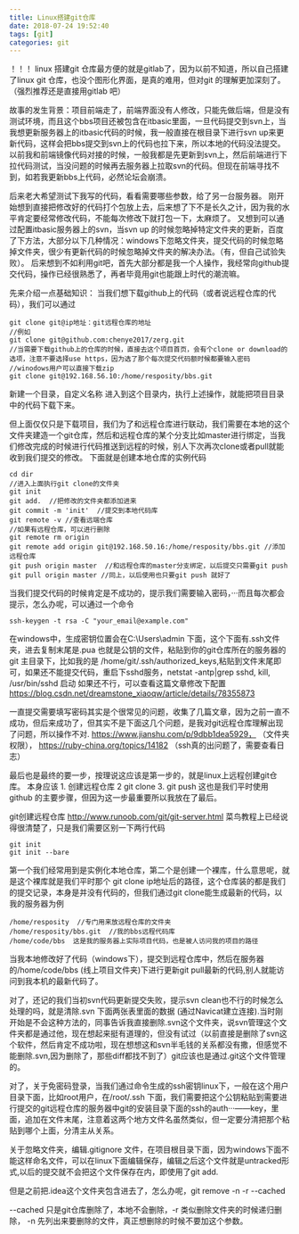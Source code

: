 ```yaml
---
title: Linux搭建git仓库
date: 2018-07-24 19:52:40
tags: [git]
categories: git
---
```


！！！ linux 搭建git 仓库最方便的就是gitlab了，因为以前不知道，所以自己搭建了linux git 仓库，也没个图形化界面，是真的难用，但对git 的理解更加深刻了。（强烈推荐还是直接用gitlab 吧）

故事的发生背景：项目前端走了，前端界面没有人修改，只能先做后端，但是没有测试环境，而且这个bbs项目还被包含在itbasic里面，一旦代码提交到svn上，当我想更新服务器上的itbasic代码的时候，我一般直接在根目录下进行svn up来更新代码，这样会把bbs提交到svn上的代码也拉下来，所以本地的代码没法提交。以前我和前端镜像代码对接的时候，一般我都是先更新到svn上，然后前端进行下拉代码测试，当没问题的时候再去服务器上拉取svn的代码。但现在前端寻找不到，如若我更新bbs上代码，必然论坛会崩溃。
<!--more-->
后来老大希望测试下我写的代码，看看需要哪些参数，给了另一台服务器。
刚开始想到直接把修改好的代码打个包放上去，后来想了下不是长久之计，因为我的水平肯定要经常修改代码，不能每次修改下就打包一下，太麻烦了。
又想到可以通过配置itbasic服务器上的svn，当svn up 的时候忽略掉特定文件夹的更新，百度了下方法，大部分以下几种情况：windows下忽略文件夹，提交代码的时候忽略掉文件夹，很少有更新代码的时候忽略掉文件夹的解决办法。（有，但自己试验失败）。
后来想到不如利用git吧，首先大部分都是我一个人操作，我经常向github提交代码，操作已经很熟悉了，再者毕竟用git也能跟上时代的潮流嘛。


先来介绍一点基础知识：
当我们想下载github上的代码（或者说远程仓库的代码），我们可以通过
```
git clone git@ip地址：git远程仓库的地址
//例如
git clone git@github.com:chenye2017/zerg.git
//当需要下载github上的仓库的时候，直接去这个项目首页，会有个clone or download的选项，注意不要选择use https，因为选了那个每次提交代码额时候都要输入密码
//winodows用户可以直接下载zip
git clone git@192.168.56.10:/home/resposity/bbs.git
```
新建一个目录，自定义名称
进入到这个目录内，执行上述操作，就能把项目目录中的代码下载下来。

但上面仅仅只是下载项目，我们为了和远程仓库进行联动，我们需要在本地的这个文件夹建造一个git仓库，然后和远程仓库的某个分支比如master进行绑定，当我们修改完成的时候进行代码推送到远程的时候，别人下次再次clone或者pull就能收到我们提交的修改。
下面就是创建本地仓库的实例代码

```
cd dir
//进入上面执行git clone的文件夹
git init
git add.  //把修改的文件夹都添加进来
git commit -m 'init'  //提交到本地代码库
git remote -v //查看远端仓库
//如果有远程仓库，可以进行删除
git remote rm origin
git remote add origin git@192.168.50.16:/home/resposity/bbs.git //添加远程仓库
git push origin master  //和远程仓库的master分支绑定，以后提交只需要git push
git pull origin master //同上，以后使用也只要git push 就好了
```

当我们提交代码的时候肯定是不成功的，提示我们需要输入密码，···而且每次都会提示，怎么办呢，可以通过一个命令
```
ssh-keygen -t rsa -C "your_email@example.com"
```
在windows中，生成密钥位置会在C:\Users\admin 下面，这个下面有.ssh文件夹，进去复制末尾是.pua 也就是公钥的文件，粘贴到你的git仓库所在的服务器的git 主目录下，比如我的是 /home/git/.ssh/authorized_keys,粘贴到文件末尾即可，如果还不能提交代码，重启下sshd服务，netstat -antp|grep sshd, kill, /usr/bin/sshd 启动
如果还不行，可以查看这篇文章修改下配置 https://blog.csdn.net/dreamstone_xiaoqw/article/details/78355873

一直提交需要填写密码其实是个很常见的问题，收集了几篇文章，因为之前一直不成功，但后来成功了，但其实不是下面这几个问题，是我对git远程仓库理解出现了问题，所以操作不对.
https://www.jianshu.com/p/9dbb1dea5929， （文件夹权限），
https://ruby-china.org/topics/14182 （ssh真的出问题了，需要查看日志）

最后也是最终的要一步，按理说这应该是第一步的，就是linux上远程创建git仓库。
本身应该 1. 创建远程仓库 2 git clone 3. git push
这也是我们平时使用github 的主要步骤，但因为这一步最重要所以我放在了最后。

git创建远程仓库 http://www.runoob.com/git/git-server.html 菜鸟教程上已经说得很清楚了，只是我们需要区别一下两行代码
```
git init
git init --bare
```
第一个我们经常用到是实例化本地仓库，第二个是创建一个裸库，什么意思呢，就是这个裸库就是我们平时那个 git clone ip地址后的路径，这个仓库装的都是我们的提交记录，本身是并没有代码的，但我们通过git clone能生成最新的代码，以我的服务器为例
```
/home/resposity  //专门用来放远程仓库的文件夹
/home/resposity/bbs.git  //我的bbs远程代码库
/home/code/bbs  这是我的服务器上实际项目代码，也是被人访问我的项目的路径
```
当我本地修改好了代码（windows下），提交到远程仓库中，然后在服务器的/home/code/bbs (线上项目文件夹)下进行更新git pull最新的代码,别人就能访问到我本机的最新代码了。

对了，还记的我们当初svn代码更新提交失败，提示svn clean也不行的时候怎么处理的吗，就是清除.svn 下面两张表里面的数据 (通过Navicat建立连接).当时刚开始是不会这种方法的，同事告诉我直接删除.svn这个文件夹，说svn管理这个文件夹都是通过他，现在想起来挺有道理的，但没有试过（以前直接是删除了svn这个软件，然后肯定不成功啦，现在想想这和svn半毛钱的关系都没有撒，但感觉不能删除.svn,因为删除了，那些diff都找不到了）git应该也是通过.git这个文件管理的。

对了，关于免密码登录，当我们通过命令生成的ssh密钥linux下，一般在这个用户目录下面，比如root用户，在/root/.ssh 下面，我们需要把这个公钥粘贴到需要进行提交的git远程仓库的服务器中git的安装目录下面的ssh的auth···——key，里面，追加在文件末尾，注意着这两个地方文件名虽然类似，但一定要分清把那个粘贴到哪个上面，分清主从关系。



关于忽略文件夹，编辑.gitignore 文件，在项目根目录下面，因为windows下面不能这样命名文件，可以在linux下面编辑保存，编辑之后这个文件就是untracked形式,以后的提交就不会把这个文件保存在内，即使用了git add.

但是之前把.idea这个文件夹包含进去了，怎么办呢，git remove -n -r --cached

--cached  只是git仓库删除了，本地不会删除，-r 类似删除文件夹的时候递归删除， -n 先列出来要删除的文件，真正想删除的时候不要加这个参数。







